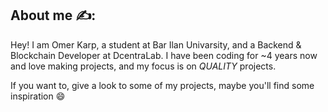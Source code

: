 ## About me ✍️:

Hey! I am Omer Karp, a student at Bar Ilan Univarsity, and a Backend & Blockchain Developer at DcentraLab.
I have been coding for ~4 years now and love making projects, and my focus is on *QUALITY* projects.

If you want to, give a look to some of my projects, maybe you'll find some inspiration 😄
